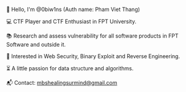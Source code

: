 👋 Hello, I'm @0biw1ns (Auth name: Pham Viet Thang)

💻 CTF Player and CTF Enthusiast in FPT University.

📚 Research and assess vulnerability for all software products in FPT Software and outside it.

📗 Interested in Web Security, Binary Exploit and Reverse Engineering.

⏳ A little passion for data structure and algorithms.

📬 Contact: mbshealingsurmind@gmail.com
